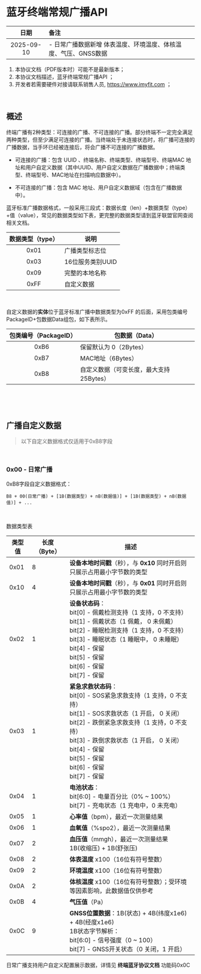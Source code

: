 # 蓝牙终端常规广播API

|    日期    | 备注                                                         |
| :--------: | :----------------------------------------------------------- |
| 2025-09-10 | - 日常广播数据新增 体表温度、环境温度、体核温度、气压、GNSS数据 |

1. 本协议文档（PDF版本时）可能不是最新版本；
2. 本协议文档描述，蓝牙终端常规广播API ；
3. 开发者若需要硬件对接请联系销售人员,  https://www.imyfit.com ；

​	

## 概述

终端广播有2种类型：可连接的广播、不可连接的广播。部分终端不一定完全满足两种类型，但至少满足可连接的广播。当终端处于未连接状态时，将广播可连接的广播数据，当手环已经被连接后，将会广播不可连接的广播数据。 

- 可连接的广播：包含 UUID 、终端名称、终端类型、终端型号、终端MAC 地址和用户自定义数据（其中UUID、用户自定义数据在广播数据中；终端类型、终端型号、MAC地址在扫描响应数据中）。

- 不可连接的广播：包含 MAC 地址、用户自定义数据域（包含在广播数据中）。

蓝牙标准广播数据格式，一般采用三段式：数据长度（len）+数据类型（type）+值（value），常见的数据类型如下表，更完整的数据类型请到蓝牙联盟官网查阅相关文档。

| 数据类型（type） | 说明             |
| :--------------: | ---------------- |
|       0x01       | 广播类型标志位   |
|       0x03       | 16位服务类别UUID |
|       0x09       | 完整的本地名称   |
|       0xFF       | 自定义数据       |

​	

自定义数据的**实体**位于蓝牙标准广播中数据类型为0xFF 的后面，采用包类编号PackageID+包数据Data组包，如下表所示。

| 包类编号（PackageID） | 包数据（Data）                          |
| :-------------------: | --------------------------------------- |
|         0xB6          | 保留默认为 0（2Bytes）                  |
|         0xB7          | MAC地址（6Bytes）                       |
|         0xB8          | 自定义数据（可变长度，最大支持25Bytes） |

​	

​	

## 广播自定义数据

> 以下自定义数据格式仅适用于0xB8字段

​	

### 0x00 - 日常广播

0xB8字段自定义数据格式：

```
B8 + 00(日常广播) + [1B(数据类型) + nB(数据值)] + [1B(数据类型) + nB(数据值)] + ...
```

​	

数据类型表

| 类型值 | 长度（Byte） | 描述                                                         |
| ------ | ------------ | ------------------------------------------------------------ |
| 0x01   | 8            | **设备本地时间戳**（秒），与 **0x10** 同时开启则只展示占用最小字节数的类型 |
| 0x10   | 4            | **设备本地时间戳**（秒），与 **0x01** 同时开启则只展示占用最小字节数的类型 |
| 0x02   | 1            | **设备状态码**：<br />bit[0] - 佩戴检测支持（1 支持，0 不支持）<br />bit[1] - 佩戴状态（1 佩戴， 0 未佩戴）<br />bit[2] - 睡眠检测支持（1 支持，0 不支持）<br />bit[3] - 睡眠状态（1 睡眠中， 0 未睡眠）<br />bit[4] - 保留<br />bit[5] - 保留<br />bit[6] - 保留<br />bit[7] - 保留 |
| 0x03   | 1            | **紧急求救状态码**：<br />bit[0] - SOS紧急求救支持（1 支持，0 不支持）<br />bit[1] - SOS求救状态（1 开启， 0 关闭）<br />bit[2] - 跌倒紧急求救支持（1 支持，0 不支持）<br />bit[3] - 跌倒求救状态（1 开启， 0 关闭）<br />bit[4] - 保留<br />bit[5] - 保留<br />bit[6] - 保留<br />bit[7] - 保留 |
| 0x04   | 1            | **电池状态**：<br />bit[6:0] - 电量百分比（0% ~ 100%）<br />bit[7]    - 充电状态（1 充电中，0 未充电） |
| 0x05   | 1            | **心率值**（bpm），最近一次测量结果                          |
| 0x06   | 1            | **血氧值**（%spo2），最近一次测量结果                        |
| 0x07   | 2            | **血压值**（mmgh），最近一次测量结果<br />1B(收缩压) + 1B(舒张压) |
| 0x08   | 2            | **体表温度** x100（16位有符号整数）                          |
| 0x09   | 2            | **环境温度** x100（16位有符号整数）                          |
| 0x0A   | 2            | **体核温度** x100（16位有符号整数）；受环境等因素影响，此数据值仅供参考 |
| 0x0B   | 4            | **气压值**（Pa）                                             |
| 0x0C   | 9            | **GNSS位置数据**：1B(状态) + 4B(纬度x1e6) + 4B(经度x1e6)<br />1B状态字节解析：<br />    bit[6:0] - 信号强度（0 ~ 100）<br />    bit[7]    - GNSS开关状态（0 关闭，1 开启） |



日常广播支持用户自定义配置展示数据，详情见 **终端蓝牙协议文档** 功能码0x0C

